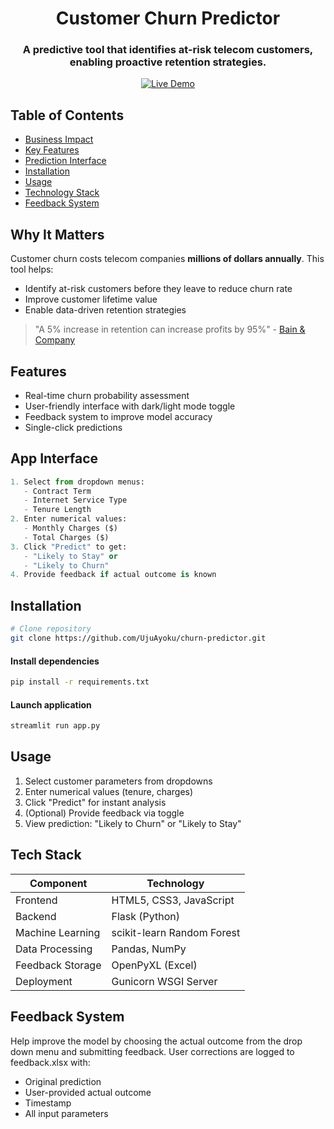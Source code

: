 <a id="readme-top"></a>

<div align="center">
  <h1>Customer Churn Predictor</h1>
  <h3>A predictive tool that identifies at-risk telecom customers, enabling proactive retention strategies.</h3>
  
[![Live Demo](https://img.shields.io/badge/Try-Live_Demo-green)]()

</div>

## Table of Contents
- [Business Impact](#business-impact)
- [Key Features](#key-features)
- [Prediction Interface](#prediction-interface)
- [Installation](#installation)
- [Usage](#usage)
- [Technology Stack](#technology-stack)
- [Feedback System](#feedback-system)

<a id="why-it-matters"></a>
## Why It Matters  

Customer churn costs telecom companies **millions of dollars annually**. This tool helps:
- Identify at-risk customers before they leave to reduce churn rate  
- Improve customer lifetime value
- Enable data-driven retention strategies

> "A 5% increase in retention can increase profits by 95%" - [Bain & Company](https://www.bain.com/insights/retaining-customers-is-the-real-challenge/)

<a id="key-features"></a>
## Features
- Real-time churn probability assessment
- User-friendly interface with dark/light mode toggle
- Feedback system to improve model accuracy
- Single-click predictions

<a id="prediction-interface"></a>
## App Interface  

```python
1. Select from dropdown menus:
   - Contract Term
   - Internet Service Type
   - Tenure Length
2. Enter numerical values:
   - Monthly Charges ($)
   - Total Charges ($)
3. Click "Predict" to get:
   - "Likely to Stay" or 
   - "Likely to Churn"
4. Provide feedback if actual outcome is known
```

<a id="installation"></a>
## Installation  

```bash
# Clone repository
git clone https://github.com/UjuAyoku/churn-predictor.git
```
#### Install dependencies
```bash
pip install -r requirements.txt
```

#### Launch application
```bash
streamlit run app.py
```

<a id="usage"></a>
## Usage
1. Select customer parameters from dropdowns
2. Enter numerical values (tenure, charges)
3. Click "Predict" for instant analysis
4. (Optional) Provide feedback via toggle
5. View prediction: "Likely to Churn" or "Likely to Stay"

<a id="technology-stack"></a>
## Tech Stack
| Component | Technology |
|-----------|-------------|
| Frontend | HTML5, CSS3, JavaScript  |
| Backend | Flask (Python)  |
| Machine Learning | scikit-learn Random Forest |
| Data Processing | Pandas, NumPy |
| Feedback Storage | OpenPyXL (Excel) |
| Deployment | Gunicorn WSGI Server |

<a id="feedback-system"></a>
## Feedback System
Help improve the model by choosing the actual outcome from the drop down menu and submitting feedback.
User corrections are logged to feedback.xlsx with:
- Original prediction
- User-provided actual outcome
- Timestamp
- All input parameters
